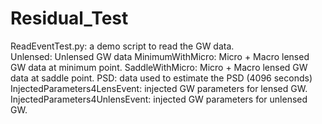 # Residual_Test

ReadEventTest.py: a demo script to read the GW data. \
Unlensed: Unlensed GW data
MinimumWithMicro: Micro + Macro lensed GW data at minimum point.
SaddleWithMicro: Micro + Macro lensed GW data at saddle point.
PSD: data used to estimate the PSD (4096 seconds)
InjectedParameters4LensEvent: injected GW parameters for lensed GW.
InjectedParameters4UnlensEvent: injected GW parameters for unlensed GW.
